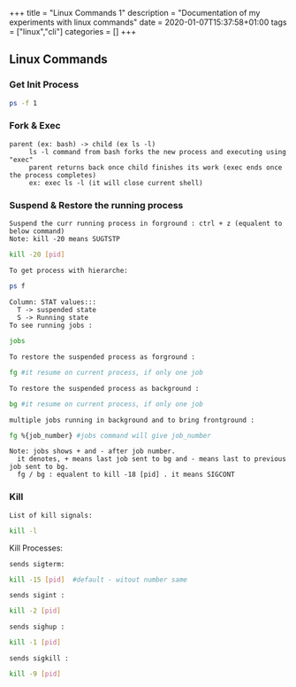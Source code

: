 +++
title = "Linux Commands 1"
description = "Documentation of my experiments with linux commands"
date = 2020-01-07T15:37:58+01:00
tags = ["linux","cli"]
categories = []
+++

## Linux Commands

### Get Init Process

```bash
ps -f 1
```

### Fork & Exec

    parent (ex: bash) -> child (ex ls -l) 
		 ls -l command from bash forks the new process and executing using "exec"
		 parent returns back once child finishes its work (exec ends once the process completes)
		 ex: exec ls -l (it will close current shell)


### Suspend & Restore the running process

    Suspend the curr running process in forground : ctrl + z (equalent to below command)
    Note: kill -20 means SUGTSTP
```bash
kill -20 [pid]
```
    To get process with hierarche:  
```bash
ps f 
```    
    
    Column: STAT values::: 
      T -> suspended state 
      S -> Running state 
	To see running jobs : 

```bash
jobs
```
    To restore the suspended process as forground : 
```bash
fg #it resume on current process, if only one job
```    
      
    To restore the suspended process as background : 
```bash
bg #it resume on current process, if only one job
```        
      
    multiple jobs running in background and to bring frontground :
```bash
fg %{job_number} #jobs command will give job_number
```    

    Note: jobs shows + and - after job number.
      it denotes, + means last job sent to bg and - means last to previous job sent to bg.
      fg / bg : equalent to kill -18 [pid] . it means SIGCONT


### Kill

    List of kill signals:
```bash
kill -l
```
Kill Processes:

    sends sigterm: 
```bash
kill -15 [pid]  #default - witout number same
```
	sends sigint : 
```bash
kill -2 [pid]
```      
	sends sighup : 
```bash
kill -1 [pid]
```      
	sends sigkill : 
```bash
kill -9 [pid]
```      
